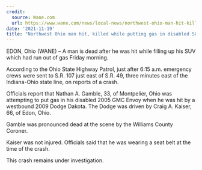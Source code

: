 ```yaml
---
credit:
  source: Wane.com
  url: https://www.wane.com/news/local-news/northwest-ohio-man-hit-killed-while-putting-gas-in-disabled-suv/
date: '2021-11-19'
title: "Northwest Ohio man hit, killed while putting gas in disabled SUV"
---
```

EDON, Ohio (WANE) – A man is dead after he was hit while filling up his SUV which had run out of gas Friday morning.

According to the Ohio State Highway Patrol, just after 6:15 a.m. emergency crews were sent to S.R. 107 just east of S.R. 49, three minutes east of the Indiana-Ohio state line, on reports of a crash.

Officials report that Nathan A. Gamble, 33, of Montpelier, Ohio was attempting to put gas in his disabled 2005 GMC Envoy when he was hit by a westbound 2009 Dodge Dakota. The Dodge was driven by Craig A. Kaiser, 66, of Edon, Ohio.

Gamble was pronounced dead at the scene by the Williams County Coroner.

Kaiser was not injured. Officials said that he was wearing a seat belt at the time of the crash.

This crash remains under investigation.
